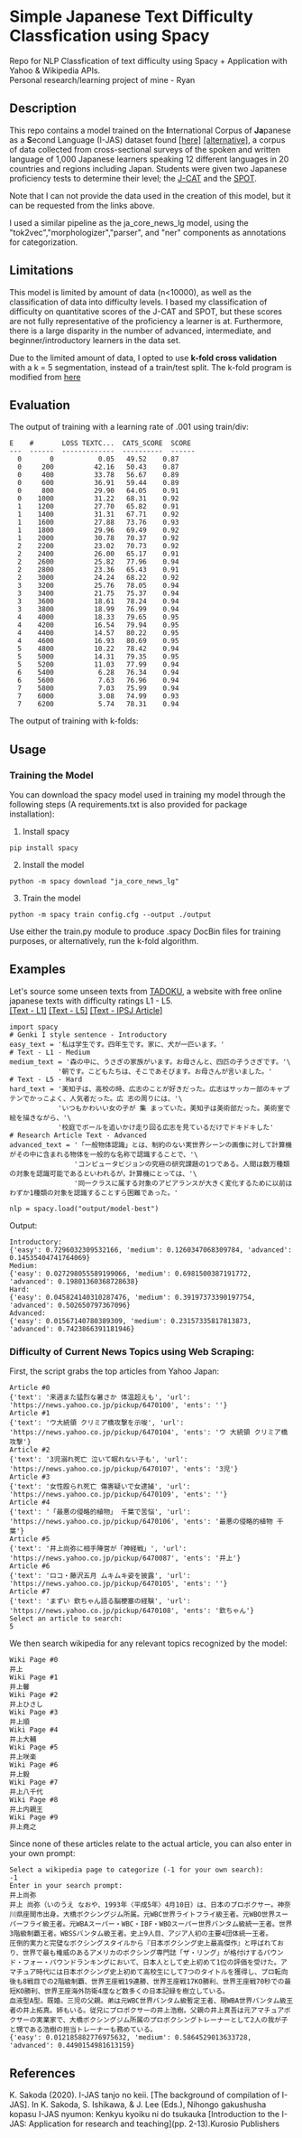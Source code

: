 # Simple Japanese Text Difficulty Classfication using Spacy
Repo for NLP Classfication of text difficulty using Spacy + Application with Yahoo & Wikipedia APIs.  
Personal research/learning project of mine - Ryan
## Description
This repo contains a model trained on the **I**nternational Corpus of **Ja**panese as a **S**econd Language (I-JAS) dataset found [[here]](https://chunagon.ninjal.ac.jp) [[alternative]](https://www2.ninjal.ac.jp/jll/lsaj/), a corpus of data collected from cross-sectional surveys of the spoken and written language of 1,000 Japanese learners speaking 12 different languages ​​in 20 countries and regions including Japan. Students were given two Japanese proficiency tests to determine their level; the [J-CAT](https://www.waseda.jp/inst/cjl/assets/uploads/2018/02/jcat_manual.pdf) and the [SPOT](https://ttbj.cegloc.tsukuba.ac.jp/en/p1.html#pageLink02).  

Note that I can not provide the data used in the creation of this model, but it can be requested from the links above.  

I used a similar pipeline as the ja_core_news_lg model, using the "tok2vec","morphologizer","parser", and "ner" components as annotations for categorization. 
## Limitations
This model is limited by amount of data (n<10000), as well as the classification of data into difficulty levels. I based my classification of difficulty on quantitative scores of the J-CAT and SPOT, but these scores are not fully representative of the proficiency a learner is at. Furthermore, there is a large disparity in the number of advanced, intermediate, and beginner/introductory learners in the data set.
  
Due to the limited amount of data, I opted to use **k-fold cross validation** with a k = 5 segmentation, instead of a train/test split. The k-fold program is modified from [here](https://github.com/explosion/projects/blob/v3/tutorials/parser_low_resource/scripts/kfold.py)
## Evaluation
The output of training with a learning rate of .001 using train/div:
```
E    #       LOSS TEXTC...  CATS_SCORE  SCORE
---  ------  -------------  ----------  ------
  0       0           0.05   49.52    0.87
  0     200          42.16   50.43    0.87
  0     400          33.78   56.67    0.89
  0     600          36.91   59.44    0.89
  0     800          29.90   64.05    0.91
  0    1000          31.22   68.31    0.92
  1    1200          27.70   65.82    0.91
  1    1400          31.31   67.71    0.92
  1    1600          27.88   73.76    0.93
  1    1800          29.96   69.49    0.92
  1    2000          30.78   70.37    0.92
  2    2200          23.02   70.73    0.92
  2    2400          26.00   65.17    0.91
  2    2600          25.82   77.96    0.94
  2    2800          23.36   65.43    0.91
  2    3000          24.24   68.22    0.92
  3    3200          25.76   78.05    0.94
  3    3400          21.75   75.37    0.94
  3    3600          18.61   78.24    0.94
  3    3800          18.99   76.99    0.94
  4    4000          18.33   79.65    0.95
  4    4200          16.54   79.94    0.95
  4    4400          14.57   80.22    0.95
  4    4600          16.93   80.69    0.95
  5    4800          10.22   78.42    0.94
  5    5000          14.31   79.35    0.95
  5    5200          11.03   77.99    0.94
  6    5400           6.28   76.34    0.94
  6    5600           7.63   76.96    0.94
  7    5800           7.03   75.99    0.94
  7    6000           3.08   74.99    0.93
  7    6200           5.74   78.31    0.94
```
The output of training with k-folds:
## Usage
### Training the Model
You can download the spacy model used in training my model through the following steps (A requirements.txt is also provided for package installation):
1. Install spacy
```
pip install spacy
```
2. Install the model
```
python -m spacy download "ja_core_news_lg"
``` 
3. Train the model
```
python -m spacy train config.cfg --output ./output
```
Use either the train.py module to produce .spacy DocBin files for training purposes, or alternatively, run the k-fold algorithm.
## Examples
Let's source some unseen texts from [TADOKU](https://tadoku.org/japanese/en/free-books-en/), a website with free online japanese texts with difficulty ratings L1 - L5.  
[[Text - L1]](https://tadoku.org/japanese/book/7348/) [[Text - L5]](https://tadoku.org/japanese/book/6238/) [[Text - IPSJ Article]](http://id.nii.ac.jp/1001/00017938/)
```
import spacy
# Genki I style sentence - Introductory
easy_text = '私は学生です。四年生です。家に、犬が一匹います。'
# Text - L1 - Medium
medium_text = '森の中に、うさぎの家族がいます。お母さんと、四匹の子うさぎです。'\
            '朝です。こどもたちは、そこであそびます。お母さんが言いました。'
# Text - L5 - Hard
hard_text = '美知子は、高校の時、広志のことが好きだった。広志はサッカー部のキャプテンでかっこよく、人気者だった。広 志の周りには、'\
            'いつもかわいい女の子が 集 まっていた。美知子は美術部だった。美術室で絵を描きながら、'\
            '校庭でボールを追いかけ走り回る広志を見ているだけでドキドキした'
# Research Article Text - Advanced
advanced_text = '「一般物体認識」とは、制約のない実世界シーンの画像に対して計算機がその中に含まれる物体を一般的な名称で認識することで、'\
                'コンピュータビジョンの究極の研究課題の1つである。人間は数万種類の対象を認識可能であるといわれるが，計算機にとっては、'\
                '同一クラスに属する対象のアピアランスが大きく変化するために以前はわずか1種類の対象を認識することすら困難であった。'

nlp = spacy.load("output/model-best")
```
Output:
```
Introductory:
{'easy': 0.7296032309532166, 'medium': 0.1260347068309784, 'advanced': 0.14535404741764069}
Medium:
{'easy': 0.027298055589199066, 'medium': 0.6981500387191772, 'advanced': 0.19801360368728638}
Hard:
{'easy': 0.045824140310287476, 'medium': 0.39197373390197754, 'advanced': 0.502650797367096}
Advanced:
{'easy': 0.01567140780389309, 'medium': 0.23157335817813873, 'advanced': 0.7423866391181946}
```
### Difficulty of Current News Topics using Web Scraping:
First, the script grabs the top articles from Yahoo Japan:
```
Article #0
{'text': '来週また猛烈な暑さか 体温超えも', 'url': 'https://news.yahoo.co.jp/pickup/6470100', 'ents': ''}
Article #1
{'text': 'ウ大統領 クリミア橋攻撃を示唆', 'url': 'https://news.yahoo.co.jp/pickup/6470104', 'ents': 'ウ 大統領 クリミア橋攻撃'}
Article #2
{'text': '3児溺れ死亡 泣いて眠れない子も', 'url': 'https://news.yahoo.co.jp/pickup/6470107', 'ents': '3児'}
Article #3
{'text': '女性殴られ死亡 傷害疑いで女逮捕', 'url': 'https://news.yahoo.co.jp/pickup/6470109', 'ents': ''}
Article #4
{'text': '「最悪の侵略的植物」 千葉で苦悩', 'url': 'https://news.yahoo.co.jp/pickup/6470106', 'ents': '最悪の侵略的植物 千葉'}
Article #5
{'text': '井上尚弥に相手陣営が「神経戦」', 'url': 'https://news.yahoo.co.jp/pickup/6470087', 'ents': '井上'}
Article #6
{'text': 'ロコ・藤沢五月 ムキムキ姿を披露', 'url': 'https://news.yahoo.co.jp/pickup/6470105', 'ents': ''}
Article #7
{'text': 'まずい 欽ちゃん語る脳梗塞の経験', 'url': 'https://news.yahoo.co.jp/pickup/6470108', 'ents': '欽ちゃん'}
Select an article to search:
5
```
We then search wikipedia for any relevant topics recognized by the model:
```
Wiki Page #0
井上
Wiki Page #1
井上馨
Wiki Page #2
井上ひさし
Wiki Page #3
井上順
Wiki Page #4
井上大輔
Wiki Page #5
井上咲楽
Wiki Page #6
井上毅
Wiki Page #7
井上八千代
Wiki Page #8
井上内親王
Wiki Page #9
井上堯之
```
Since none of these articles relate to the actual article, you can also enter in your own prompt:
```
Select a wikipedia page to categorize (-1 for your own search):
-1
Enter in your search prompt:
井上尚弥
井上 尚弥（いのうえ なおや、1993年〈平成5年〉4月10日）は、日本のプロボクサー。神奈川県座間市出身。大橋ボクシングジム所属。元WBC世界ライトフライ級王者。元WBO世界スーパーフライ級王者。元WBAスーパー・WBC・IBF・WBOスーパー世界バンタム級統一王者。世界3階級制覇王者。WBSSバンタム級王者。史上9人目、アジア人初の主要4団体統一王者。
圧倒的実力と完璧なボクシングスタイルから『日本ボクシング史上最高傑作』と呼ばれており、世界で最も権威のあるアメリカのボクシング専門誌「ザ・リング」が格付けするパウンド・フォー・パウンドランキングにおいて、日本人として史上初めて1位の評価を受けた。アマチュア時代には日本ボクシング史上初めて高校生にして7つのタイトルを獲得し、プロ転向後も8戦目での2階級制覇、世界王座戦19連勝、世界王座戦17KO勝利、世界王座戦70秒での最短KO勝利、世界王座海外防衛4度など数多くの日本記録を樹立している。
血液型A型。既婚。三児の父親。弟は元WBC世界バンタム級暫定王者、現WBA世界バンタム級王者の井上拓真。姉もいる。従兄にプロボクサーの井上浩樹。父親の井上真吾は元アマチュアボクサーの実業家で、大橋ボクシングジム所属のプロボクシングトレーナーとして2人の我が子と甥である浩樹の担当トレーナーも務めている。
{'easy': 0.012185882776975632, 'medium': 0.5864529013633728, 'advanced': 0.4490154981613159}
```
## References
K. Sakoda (2020). I-JAS tanjo no keii. [The background of compilation of I-JAS]. In K. Sakoda, S. Ishikawa, & J. Lee (Eds.), Nihongo gakushusha kopasu I-JAS nyumon: Kenkyu kyoiku ni do tsukauka [Introduction to the I-JAS: Application for research and teaching](pp. 2-13).Kurosio Publishers
